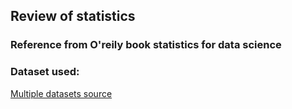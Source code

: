 ## Review of statistics

### Reference from O'reily book statistics for data science

### Dataset used: 

[Multiple datasets source](https://github.com/gedeck/practical-statistics-for-data-scientists/tree/master/data)